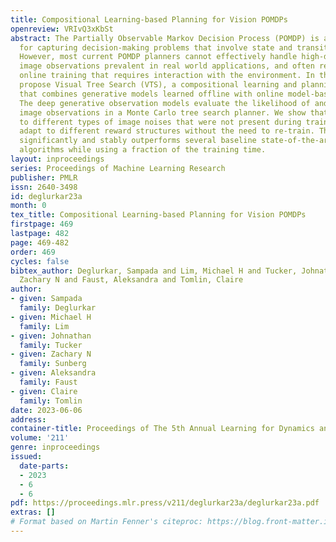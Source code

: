 ```yaml
---
title: Compositional Learning-based Planning for Vision POMDPs
openreview: VRIvQ3xKbSt
abstract: The Partially Observable Markov Decision Process (POMDP) is a powerful framework
  for capturing decision-making problems that involve state and transition uncertainty.
  However, most current POMDP planners cannot effectively handle high-dimensional
  image observations prevalent in real world applications, and often require lengthy
  online training that requires interaction with the environment. In this work, we
  propose Visual Tree Search (VTS), a compositional learning and planning procedure
  that combines generative models learned offline with online model-based POMDP planning.
  The deep generative observation models evaluate the likelihood of and predict future
  image observations in a Monte Carlo tree search planner. We show that VTS is robust
  to different types of image noises that were not present during training and can
  adapt to different reward structures without the need to re-train. This new approach
  significantly and stably outperforms several baseline state-of-the-art vision POMDP
  algorithms while using a fraction of the training time.
layout: inproceedings
series: Proceedings of Machine Learning Research
publisher: PMLR
issn: 2640-3498
id: deglurkar23a
month: 0
tex_title: Compositional Learning-based Planning for Vision POMDPs
firstpage: 469
lastpage: 482
page: 469-482
order: 469
cycles: false
bibtex_author: Deglurkar, Sampada and Lim, Michael H and Tucker, Johnathan and Sunberg,
  Zachary N and Faust, Aleksandra and Tomlin, Claire
author:
- given: Sampada
  family: Deglurkar
- given: Michael H
  family: Lim
- given: Johnathan
  family: Tucker
- given: Zachary N
  family: Sunberg
- given: Aleksandra
  family: Faust
- given: Claire
  family: Tomlin
date: 2023-06-06
address:
container-title: Proceedings of The 5th Annual Learning for Dynamics and Control Conference
volume: '211'
genre: inproceedings
issued:
  date-parts:
  - 2023
  - 6
  - 6
pdf: https://proceedings.mlr.press/v211/deglurkar23a/deglurkar23a.pdf
extras: []
# Format based on Martin Fenner's citeproc: https://blog.front-matter.io/posts/citeproc-yaml-for-bibliographies/
---
```

